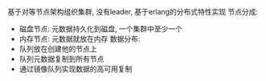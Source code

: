 基于对等节点架构组织集群, 没有leader, 基于erlang的分布式特性实现
节点分成:
- 磁盘节点: 元数据持久化到磁盘, 一个集群中至少一个
- 内存节点: 元数据就放在内存
数据分布:
- 队列放在创建他的节点上
- 队列元数据复制到所有节点
- 通过镜像队列实现数据的高可用复制
